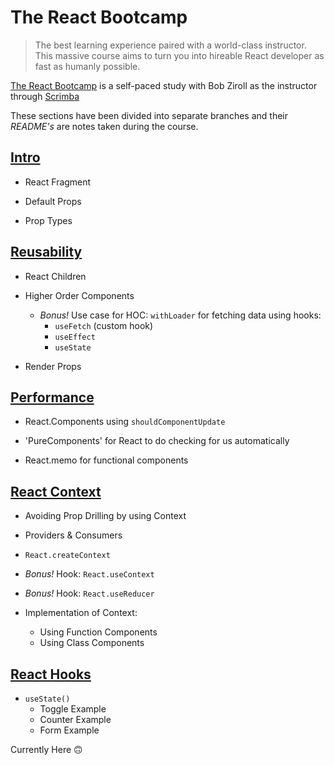 # The React Bootcamp

>The best learning experience paired with a world-class instructor. This massive course aims to turn you into hireable React developer as fast as humanly possible.

[The React Bootcamp](https://scrimba.com/learn/react) is a self-paced study with Bob Ziroll as the instructor through [Scrimba](https://scrimba.com)

These sections have been divided into separate branches and their *README's* are notes taken during the course.

## [Intro](https://github.com/jakebirkes/react-bootcamp/tree/intro)

- React Fragment

- Default Props

- Prop Types

## [Reusability](https://github.com/jakebirkes/react-bootcamp/tree/reusability)

- React Children

- Higher Order Components
  - *Bonus!* Use case for HOC: `withLoader` for fetching data using hooks:
    - `useFetch` (custom hook)
    - `useEffect`
    - `useState`

- Render Props

## [Performance](https://github.com/jakebirkes/react-bootcamp/tree/performance)

- React.Components using `shouldComponentUpdate`

- 'PureComponents' for React to do checking for us automatically

- React.memo for functional components

## [React Context](https://github.com/jakebirkes/react-bootcamp/tree/react-context)

- Avoiding Prop Drilling by using Context

- Providers & Consumers

- `React.createContext`

- *Bonus!* Hook: `React.useContext`

- *Bonus!* Hook: `React.useReducer`

- Implementation of Context:
  - Using Function Components
  - Using Class Components

## [React Hooks](https://github.com/jakebirkes/react-bootcamp/tree/react-hooks)

- `useState()`
  - Toggle Example
  - Counter Example
  - Form Example

Currently Here 🙃
